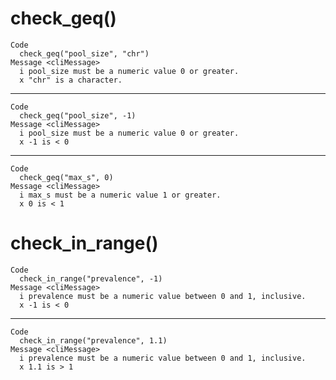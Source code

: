 # check_geq()

    Code
      check_geq("pool_size", "chr")
    Message <cliMessage>
      i pool_size must be a numeric value 0 or greater.
      x "chr" is a character.

---

    Code
      check_geq("pool_size", -1)
    Message <cliMessage>
      i pool_size must be a numeric value 0 or greater.
      x -1 is < 0

---

    Code
      check_geq("max_s", 0)
    Message <cliMessage>
      i max_s must be a numeric value 1 or greater.
      x 0 is < 1

# check_in_range()

    Code
      check_in_range("prevalence", -1)
    Message <cliMessage>
      i prevalence must be a numeric value between 0 and 1, inclusive.
      x -1 is < 0

---

    Code
      check_in_range("prevalence", 1.1)
    Message <cliMessage>
      i prevalence must be a numeric value between 0 and 1, inclusive.
      x 1.1 is > 1

